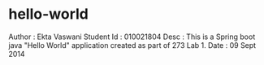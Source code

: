 hello-world
===========
 
Author : Ekta Vaswani
Student Id : 010021804
Desc : This is a Spring boot java "Hello World" application created as part of 273 Lab 1.
Date : 09 Sept 2014
